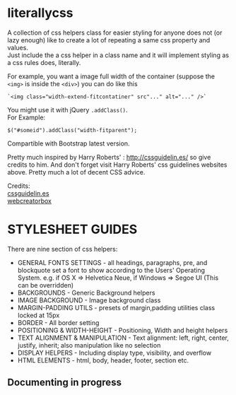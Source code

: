 # literallycss
A collection of css helpers class for easier styling for anyone does not (or lazy enough) like to create a lot of repeating a same css property and values.  
Just include the a css helper in a class name and it will implement styling as a css rules does, literally. 
    
For example, you want a image full width of the container (suppose the `<img>` is inside the `<div>`) you can do like this
    
    `<img class="width-extend-fitcontatiner" src"..." alt="..." />`
    
  
You might use it with jQuery `.addClass()`.  
For Example:

`$("#someid").addClass("width-fitparent");`  

Compartible with Bootstrap latest version.
    
Pretty much inspired by Harry Roberts' : http://cssguidelin.es/ so give credits to him. And don't forget visit Harry Roberts' css guidelines websites above. Pretty much a lot of decent CSS advice.

Credits:  
[cssguidelin.es](http://cssguidelin.es/)  
[webcreatorbox](http://www.webcreatorbox.com/en/)  


# STYLESHEET GUIDES

There are nine section of css helpers:
* GENERAL FONTS SETTINGS - all headings, paragraphs, pre, and blockquote set a font to show according to the Users' Operating System. e.g. if OS X => Helvetica Neue, if Windows => Segoe UI (This can be overridden)
* BACKGROUNDS  - Generic Background helpers
* IMAGE BACKGROUND - Image background class
* MARGIN-PADDING UTILS - presets of margin,padding utilities class locked at 15px
* BORDER - All border setting
* POSITIONING & WIDTH-HEIGHT - Positioning, Width and height helpers 
* TEXT ALIGNMENT & MANIPULATION - Text alignment: left, right, center, justify, inherit; also manipulation like no selection
* DISPLAY HELPERS - Including display type, visibility, and overflow
* HTML ELEMENTS - html, body, header, footer, section etc.

## Documenting in progress